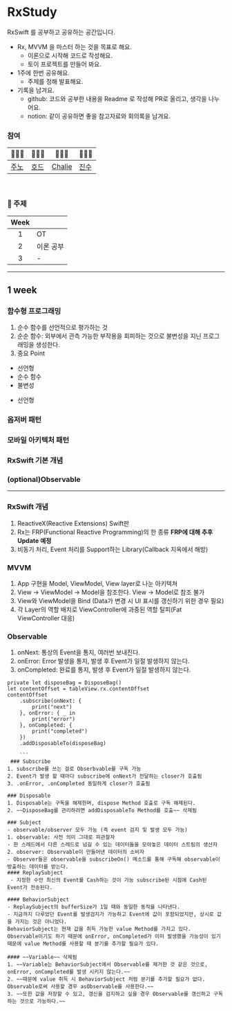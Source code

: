 # RxStudy

RxSwift 를 공부하고 공유하는 공간입니다.

- Rx, MVVM 을 마스터 하는 것을 목표로 해요.
  - 이론으로 시작해 코드로 작성해요.
  - 토이 프로젝트를 만들어 봐요.
- 1주에 한번 공유해요.
  - 주제를 정해 발표해요.
- 기록을 남겨요.
  - github: 코드와 공부한 내용을 Readme 로 작성해 PR로 올리고, 생각을 나누어요.
  - notion: 같이 공유하면 좋을 참고자료와 회의록을 남겨요.
    <br/>

### 참여

| 🧑🏻‍💻                                | 👨🏻‍💻                                 | 🧑🏻‍💻                                 | 👩🏼‍💻                                  |
| ------------------------------------ | ---------------------------------- | ------------------------------------- | ----------------------------------- |
| [주노](https://github.com/junho7108) | [호드](https://github.com/herohjk) | [Chalie](https://github.com/chalie00) | [진수](https://github.com/Jinsujin) |

<br/>

### 📄 주제

| Week |           |
| :--: | --------- |
|  1   | OT        |
|  2   | 이론 공부 |
|  3   | -         |

---------------------------------------------------------------------------------------------------------------------------
## 1 week
### 함수형 프로그래밍
 1. 순수 함수를 선언적으로 평가하는 것
 2. 순순 함수: 외부에서 관측 가능한 부작용을 회피하는 것으로 불변성을 지닌 프로그래밍을 생성한다.
 3. 중요 Point
  - 선언형
  - 순수 함수
  - 불변성
  * 선언형
  
### 옵저버 패턴
### 모바일 아키텍처 패턴
### RxSwift 기본 개념
### (optional)Observable




---------------------------------------------------------------------------------------------------------------------------

### RxSwift 개념
1. ReactiveX(Reactive Extensions) Swift판
2. Rx는 FRP(Functional Reactive Programming)의 한 종류
__FRP에 대해 추후 Update 예정__
3. 비동기 처리, Event 처리를 Support하는 Library(Callback 지옥에서 해방)

### MVVM
1. App 구현을 Model, ViewModel, View layer로 나눈 아키텍쳐
2. View → ViewModel → Model을 참조한다. View → Model로 참조 불가
3. View와 ViewModel을 Bind (Data가 변경 시 UI 표시를 갱신하기 위한 경우 필요)
4. 각 Layer의 역할 배치로 ViewController에 과중된 역할 탈피(Fat ViewController 대응)

### Observable
1. onNext: 통상의 Event을 통지, 여러번 보내진다.
2. onError: Error 발생을 통지, 발생 후 Event가 일절 발생하지 않는다.
3. onCompleted: 완료를 통지, 발생 후 Event가 일절 발생하지 않는다.

``` RxSwift
private let disposeBag = DisposeBag()
let contentOffset = tableView.rx.contentOffset
contentOffset
    .subscribe(onNext: {
        print("next")
    }, onError: { _ in
        print("error")
    }, onCompleted: { 
        print("completed")
    })
    .addDisposableTo(disposeBag)

    ```
 ### Subscribe
1. subscribe를 쓰는 걸로 Obserbvable를 구독 가능
2. Event가 발생 할 때마다 subscribe에 onNext가 전달하는 closer가 호출됨
3. .onError, .onCompleted 동일하게 closer가 호출됨

### Disposable
1. Disposable는 구독을 해제한며, dispose Method 호출로 구독 해제된다.
2. ~~DisposeBag를 관리하려면 addDisposableTo Method를 호출~~ 삭제됨

### Subject
- observable/observer 모두 가능 (즉 event 검지 및 발생 모두 가능)
1. observable: 사전 의미 그대로 피관찰자
- 한 스레드에서 다른 스레드로 넘길 수 있는 데이터들을 모아놓은 데이터 스트림의 생산자
2. observer: Observable이 만들어낸 데이터의 소비자
- Observer들은 observable을 subscribeOn() 메소드를 통해 구독해 observable이 방출하는 데이터를 받는다.
#### ReplaySubject
 - 지정한 수만 최신의 Event를 Cash하는 것이 가능 subscribe된 시점에 Cash된 Event가 전송된다.

#### BehaviorSubject
- ReplaySubject의 bufferSize가 1일 때와 동일한 동작을 나타낸다.
- 지금까지 다루었던 Event를 발생검지가 가능하고 Event에 값이 포함되었지만, 상시로 값을 가지는 것은 아니었다.
BehaviorSubject는 현재 값을 취득 가능한 value Method를 가지고 있다. 
Observable이기도 하기 때문에 onError, onCompleted가 이미 발생했을 가능성이 있기 때문에 value Method를 사용할 때 분기를 추가할 필요가 있다.

#### ~~Variable~~ 삭제됨
1. ~~Variable는 BehaviorSubject에서 Observable를 제거한 것 같은 것으로, onError, onCompleted를 발생 시키지 않는다.~~
2. ~~때문에 value 취득 시 BehaviorSubject 처럼 분기를 추가할 필요가 없다. Observable로써 사용할 경우 asObservable를 사용한다.~~
3. ~~또한 값을 저장할 수 있고, 갱신을 검지하고 싶을 경우 Observable를 갱신하고 구독하는 것으로 가능하다.~~

